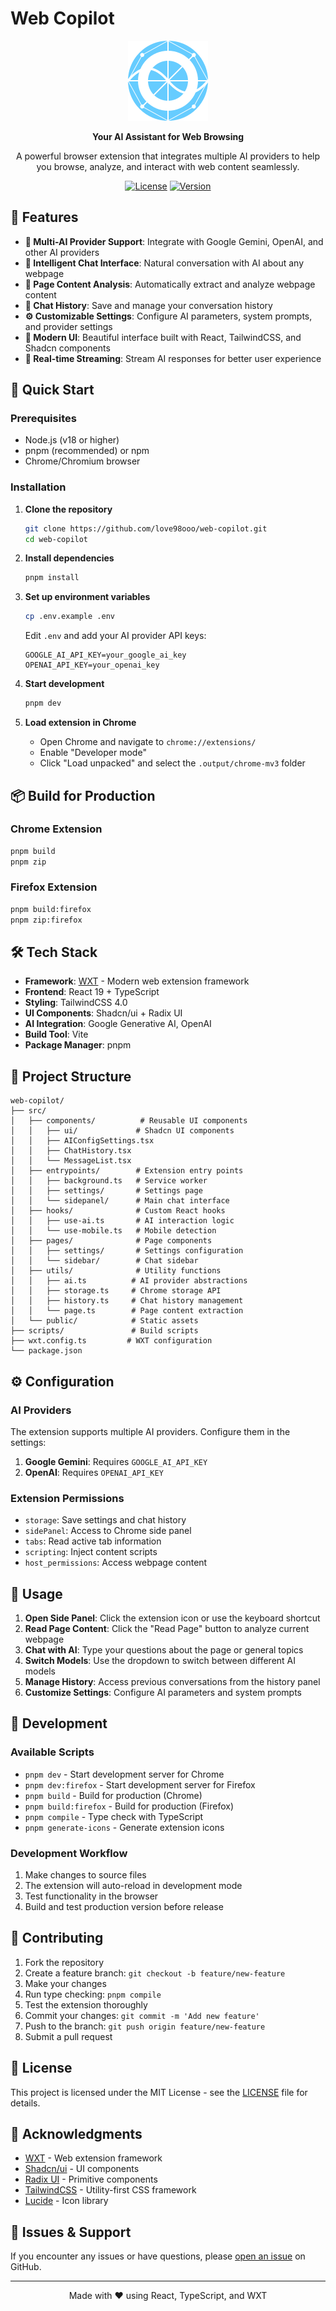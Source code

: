 # Web Copilot

<div align="center">

![Web Copilot Logo](src/public/icon-128.png)

**Your AI Assistant for Web Browsing**

A powerful browser extension that integrates multiple AI providers to help you browse, analyze, and interact with web content seamlessly.

[![License](https://img.shields.io/badge/license-Apache_2.0-blue.svg)](LICENSE)
[![Version](https://img.shields.io/badge/version-1.0.0-green.svg)](package.json)

</div>

## 🌟 Features

- **🤖 Multi-AI Provider Support**: Integrate with Google Gemini, OpenAI, and other AI providers
- **💬 Intelligent Chat Interface**: Natural conversation with AI about any webpage
- **📄 Page Content Analysis**: Automatically extract and analyze webpage content
- **💾 Chat History**: Save and manage your conversation history
- **⚙️ Customizable Settings**: Configure AI parameters, system prompts, and provider settings
- **🎨 Modern UI**: Beautiful interface built with React, TailwindCSS, and Shadcn components
- **🔄 Real-time Streaming**: Stream AI responses for better user experience

## 🚀 Quick Start

### Prerequisites

- Node.js (v18 or higher)
- pnpm (recommended) or npm
- Chrome/Chromium browser

### Installation

1. **Clone the repository**
   ```bash
   git clone https://github.com/love98ooo/web-copilot.git
   cd web-copilot
   ```

2. **Install dependencies**
   ```bash
   pnpm install
   ```

3. **Set up environment variables**
   ```bash
   cp .env.example .env
   ```
   Edit `.env` and add your AI provider API keys:
   ```env
   GOOGLE_AI_API_KEY=your_google_ai_key
   OPENAI_API_KEY=your_openai_key
   ```

4. **Start development**
   ```bash
   pnpm dev
   ```

5. **Load extension in Chrome**
   - Open Chrome and navigate to `chrome://extensions/`
   - Enable "Developer mode"
   - Click "Load unpacked" and select the `.output/chrome-mv3` folder

## 📦 Build for Production

### Chrome Extension
```bash
pnpm build
pnpm zip
```

### Firefox Extension
```bash
pnpm build:firefox
pnpm zip:firefox
```

## 🛠️ Tech Stack

- **Framework**: [WXT](https://wxt.dev/) - Modern web extension framework
- **Frontend**: React 19 + TypeScript
- **Styling**: TailwindCSS 4.0
- **UI Components**: Shadcn/ui + Radix UI
- **AI Integration**: Google Generative AI, OpenAI
- **Build Tool**: Vite
- **Package Manager**: pnpm

## 📁 Project Structure

```
web-copilot/
├── src/
│   ├── components/          # Reusable UI components
│   │   ├── ui/             # Shadcn UI components
│   │   ├── AIConfigSettings.tsx
│   │   ├── ChatHistory.tsx
│   │   └── MessageList.tsx
│   ├── entrypoints/        # Extension entry points
│   │   ├── background.ts   # Service worker
│   │   ├── settings/       # Settings page
│   │   └── sidepanel/      # Main chat interface
│   ├── hooks/              # Custom React hooks
│   │   ├── use-ai.ts       # AI interaction logic
│   │   └── use-mobile.ts   # Mobile detection
│   ├── pages/              # Page components
│   │   ├── settings/       # Settings configuration
│   │   └── sidebar/        # Chat sidebar
│   ├── utils/              # Utility functions
│   │   ├── ai.ts          # AI provider abstractions
│   │   ├── storage.ts     # Chrome storage API
│   │   ├── history.ts     # Chat history management
│   │   └── page.ts        # Page content extraction
│   └── public/            # Static assets
├── scripts/               # Build scripts
├── wxt.config.ts         # WXT configuration
└── package.json
```

## ⚙️ Configuration

### AI Providers

The extension supports multiple AI providers. Configure them in the settings:

1. **Google Gemini**: Requires `GOOGLE_AI_API_KEY`
2. **OpenAI**: Requires `OPENAI_API_KEY`

### Extension Permissions

- `storage`: Save settings and chat history
- `sidePanel`: Access to Chrome side panel
- `tabs`: Read active tab information
- `scripting`: Inject content scripts
- `host_permissions`: Access webpage content

## 🎯 Usage

1. **Open Side Panel**: Click the extension icon or use the keyboard shortcut
2. **Read Page Content**: Click the "Read Page" button to analyze current webpage
3. **Chat with AI**: Type your questions about the page or general topics
4. **Switch Models**: Use the dropdown to switch between different AI models
5. **Manage History**: Access previous conversations from the history panel
6. **Customize Settings**: Configure AI parameters and system prompts

## 🔧 Development

### Available Scripts

- `pnpm dev` - Start development server for Chrome
- `pnpm dev:firefox` - Start development server for Firefox
- `pnpm build` - Build for production (Chrome)
- `pnpm build:firefox` - Build for production (Firefox)
- `pnpm compile` - Type check with TypeScript
- `pnpm generate-icons` - Generate extension icons

### Development Workflow

1. Make changes to source files
2. The extension will auto-reload in development mode
3. Test functionality in the browser
4. Build and test production version before release

## 🤝 Contributing

1. Fork the repository
2. Create a feature branch: `git checkout -b feature/new-feature`
3. Make your changes
4. Run type checking: `pnpm compile`
5. Test the extension thoroughly
6. Commit your changes: `git commit -m 'Add new feature'`
7. Push to the branch: `git push origin feature/new-feature`
8. Submit a pull request

## 📜 License

This project is licensed under the MIT License - see the [LICENSE](LICENSE) file for details.

## 🙏 Acknowledgments

- [WXT](https://wxt.dev/) - Web extension framework
- [Shadcn/ui](https://ui.shadcn.com/) - UI components
- [Radix UI](https://www.radix-ui.com/) - Primitive components
- [TailwindCSS](https://tailwindcss.com/) - Utility-first CSS framework
- [Lucide](https://lucide.dev/) - Icon library

## 🐛 Issues & Support

If you encounter any issues or have questions, please [open an issue](https://github.com/love98ooo/web-copilot/issues) on GitHub.

---

<div align="center">
Made with ❤️ using React, TypeScript, and WXT
</div>
